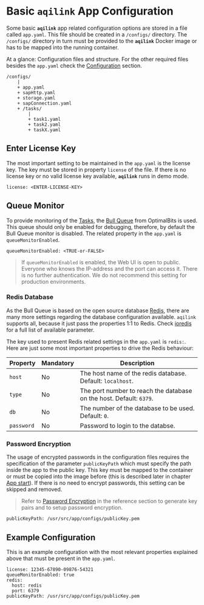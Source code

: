 # Basic `aqilink` App Configuration
Some basic **`aqilink`** app related configuration options are stored in a file called `app.yaml`. This file should be created in a `/configs/` directory. The `/configs/` directory in turn must be provided to the **`aqilink`** Docker image or has to be mapped into the running container. 

At a glance: Configuration files and structure. For the other required files besides the `app.yaml` check the [Configuration](../configuration/) section.
```
/configs/
    |
    + app.yaml
    + sapHttp.yaml
    + storage.yaml
    + sapConnection.yaml        
    + /tasks/
        |
        + task1.yaml
        + task2.yaml
        + taskX.yaml
```


## Enter License Key
The most important setting to be maintained in the `app.yaml` is the license key. The key must be stored in property `license` of the file. If there is no license key or no valid license key available, **`aqilink`** runs in demo mode.

```
license: <ENTER-LICENSE-KEY>
```

## Queue Monitor
To provide monitoring of the [Tasks](../configuration/aqishare/tasks.md), the [Bull Queue](https://optimalbits.github.io/bull/) from OptimalBits is used. This queue should only be enabled for debugging, therefore, by default the Bull Queue monitor is disabled. The related property in the `app.yaml` is `queueMonitorEnabled`.

```
queueMonitorEnabled: <TRUE-or-FALSE>
```

> If `queueMonitorEnabled` is enabled, the Web UI is open to public. Everyone who knows the IP-address and the port can access it. There is no further authentication. We do not recommend this setting for production environments.

### Redis Database
As the Bull Queue is based on the open source database [Redis](https://redis.io), there are many more settings regarding the database configuration available. `aqilink` supports all, because it just pass the properties 1:1 to Redis. Check [ioredis](https://github.com/luin/ioredis/blob/v4/API.md) for a full list of available parameter.

The key used to present Redis related settings in the `app.yaml` is `redis:`.
Here are just some most important properties to drive the Redis behaviour:

| Property      | Mandatory | Description |
| ----------- | ----------- |----------- |
| ``host`` | No | The host name of the redis database. Default: `localhost`. | 
| ``type`` | No | The port number to reach the database on the host. Default: `6379`.   |  
| ``db`` | No | The number of the database to be used. Default: `0`.   |  
| ``password`` | No | Password to login to the databse.   |  

### Password Encryption
The usage of encrypted passwords in the configuration files requires the specification of the parameter `publicKeyPath` which must specify the path inside the app to the public key. This key must be mapped to the container or must be copied into the image before (this is described later in chapter [App start](/installation/app-start.md)). If there is no need to encrypt passwords, this setting can be skipped and removed.

> Refer to [Password Encryption](/reference/password-encryption.md) in the reference section to generate key pairs and to setup password encryption.

```
publicKeyPath: /usr/src/app/configs/publicKey.pem
```

## Example Configuration
This is an example configuration with the most relevant properties explained above that must be present in the `app.yaml`.

```
license: 12345-67890-09876-54321
queueMonitorEnabled: true
redis:
  host: redis
  port: 6379
publicKeyPath: /usr/src/app/configs/publicKey.pem
```